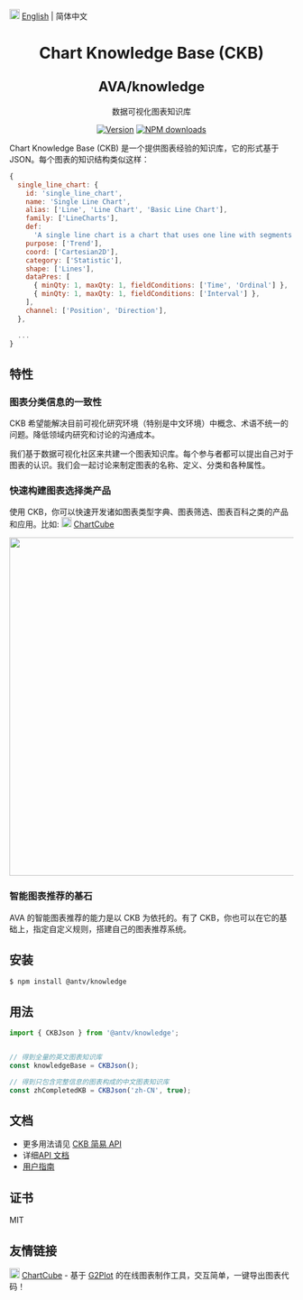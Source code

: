 <img src="https://gw.alipayobjects.com/zos/antfincdn/R8sN%24GNdh6/language.svg" width="18"> [English](../README.md) | 简体中文

<h1 align="center">
  <p>Chart Knowledge Base (CKB)</p>
  <span style="font-size: 24px;">AVA/knowledge</span>
</h1>

<div align="center">

数据可视化图表知识库

[![Version](https://badgen.net/npm/v/@antv/knowledge)](https://www.npmjs.com/@antv/knowledge)
[![NPM downloads](http://img.shields.io/npm/dm/@antv/knowledge.svg)](http://npmjs.com/@antv/knowledge)

</div>

Chart Knowledge Base (CKB) 是一个提供图表经验的知识库，它的形式基于 JSON。每个图表的知识结构类似这样：

```js
{
  single_line_chart: {
    id: 'single_line_chart',
    name: 'Single Line Chart',
    alias: ['Line', 'Line Chart', 'Basic Line Chart'],
    family: ['LineCharts'],
    def:
      'A single line chart is a chart that uses one line with segments to show changes in data in a ordinal dimension.',
    purpose: ['Trend'],
    coord: ['Cartesian2D'],
    category: ['Statistic'],
    shape: ['Lines'],
    dataPres: [
      { minQty: 1, maxQty: 1, fieldConditions: ['Time', 'Ordinal'] },
      { minQty: 1, maxQty: 1, fieldConditions: ['Interval'] },
    ],
    channel: ['Position', 'Direction'],
  },

  ...
}
```

## 特性

### 图表分类信息的一致性

CKB 希望能解决目前可视化研究环境（特别是中文环境）中概念、术语不统一的问题。降低领域内研究和讨论的沟通成本。

我们基于数据可视化社区来共建一个图表知识库。每个参与者都可以提出自己对于图表的认识。我们会一起讨论来制定图表的名称、定义、分类和各种属性。

### 快速构建图表选择类产品

使用 CKB，你可以快速开发诸如图表类型字典、图表筛选、图表百科之类的产品和应用。比如: <img src="https://gw.alipayobjects.com/zos/antfincdn/1yMwFkBvyV/chartcube-logo-cube.svg" width="18"> [ChartCube](https://chartcube.alipay.com/guide)

<div align="center">
<img src="https://gw.alipayobjects.com/zos/antfincdn/Q70gxQ1Tde/Screen%252520Shot%2525202020-02-18%252520at%2525207.14.29%252520AM.png" width="600" />
</div>

### 智能图表推荐的基石

AVA 的智能图表推荐的能力是以 CKB 为依托的。有了 CKB，你也可以在它的基础上，指定自定义规则，搭建自己的图表推荐系统。

## 安装

```bash
$ npm install @antv/knowledge
```

## 用法

```js
import { CKBJson } from '@antv/knowledge';


// 得到全量的英文图表知识库
const knowledgeBase = CKBJson();

// 得到只包含完整信息的图表构成的中文图表知识库
const zhCompletedKB = CKBJson('zh-CN', true);
```

## 文档

* 更多用法请见 [CKB 简易 API](../API.md)
* 详细[API 文档](../../../docs/api/knowledge.md)
* [用户指南](./USERGUIDE.zh-CN.md)

## 证书

MIT

## 友情链接

<img src="https://gw.alipayobjects.com/zos/antfincdn/1yMwFkBvyV/chartcube-logo-cube.svg" width="18"> [ChartCube](https://chartcube.alipay.com/) - 基于 [G2Plot](https://github.com/antvis/G2Plot) 的在线图表制作工具，交互简单，一键导出图表代码！

